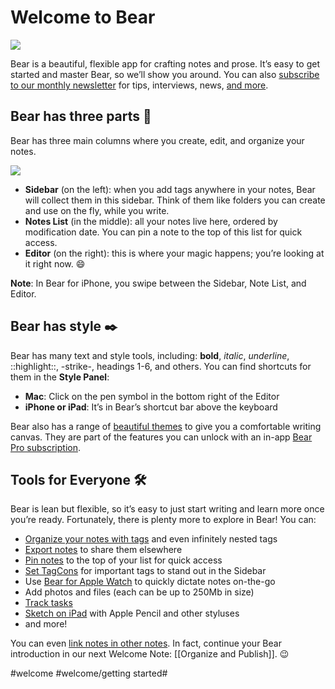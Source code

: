 # Welcome to Bear
![](Welcome%20to%20Bear/Welcome@2x.jpg)

Bear is a beautiful, flexible app for crafting notes and prose. It’s easy to get started and master Bear, so we’ll show you around. You can also [subscribe to our monthly newsletter](http://eepurl.com/dvs38P) for tips, interviews, news, [and more](https://bear.app/faq/).

## Bear has three parts 🐻
Bear has three main columns where you create, edit, and organize your notes.

![](Welcome%20to%20Bear/Bear%203%20columns.png)


* **Sidebar** (on the left): when you add tags anywhere in your notes, Bear will collect them in this sidebar. Think of them like folders you can create and use on the fly, while you write.
* **Notes List** (in the middle): all your notes live here, ordered by modification date. You can pin a note to the top of this list for quick access.
* **Editor** (on the right): this is where your magic happens; you’re looking at it right now. 😄

**Note**: In Bear for iPhone, you swipe between the Sidebar, Note List, and Editor.

## Bear has style ✒️
Bear has many text and style tools, including: **bold**, _italic_, _underline_, ::highlight::, -strike-, headings 1-6, and others. You can find shortcuts for them in the **Style Panel**:

* **Mac**: Click on the pen symbol in the bottom right of the Editor
* **iPhone or iPad**: It’s in Bear’s shortcut bar above the keyboard

Bear also has a range of [beautiful themes](bear://x-callback-url/open-themes) to give you a comfortable writing canvas. They are part of the features you can unlock with an in-app [Bear Pro subscription](bear://x-callback-url/open-bear-pro).

## Tools for Everyone 🛠
Bear is lean but flexible, so it’s easy to just start writing and learn more once you’re ready. Fortunately, there is plenty more to explore in Bear! You can:

* [Organize your notes with tags](https://blog.bear-writer.com/organize-notes-with-tags-and-infinite-nested-tags-c42b02b2c0d7) and even infinitely nested tags
* [Export notes](https://blog.bear-writer.com/bear-tips-turn-your-notes-into-pdf-jpg-and-more-cb9d3c04a11f) to share them elsewhere
* [Pin notes](https://blog.bear-writer.com/bear-tips-pin-notes-to-the-top-to-stay-on-task-730d5d8a6dce) to the top of your list for quick access
* [Set TagCons](https://blog.bear-writer.com/bear-tips-make-your-important-tags-stand-out-with-tagcons-92dd8945e64c?source=collection_category---2------0----------------) for important tags to stand out in the Sidebar
* Use [Bear for Apple Watch](https://blog.bear-writer.com/bear-for-ios-gets-drag-and-drop-ier-arrives-on-apple-watch-aa9cf2ec43a3) to quickly dictate notes on-the-go
* Add photos and files (each can be up to 250Mb in size)
* [Track tasks](https://blog.bear-writer.com/bear-tips-check-your-task-progress-7d7df182e2d3)
* [Sketch on iPad](https://bear.app/faq/Attachments/Add%20Sketches%20to%20your%20notes/) with Apple Pencil and other styluses
* and more!

You can even [link notes in other notes](https://blog.bear-writer.com/bear-tips-link-notes-for-fun-and-profit-adb8ba2107bd). In fact, continue your Bear introduction in our next Welcome Note: [[Organize and Publish]]. 😉

#welcome #welcome/getting started#